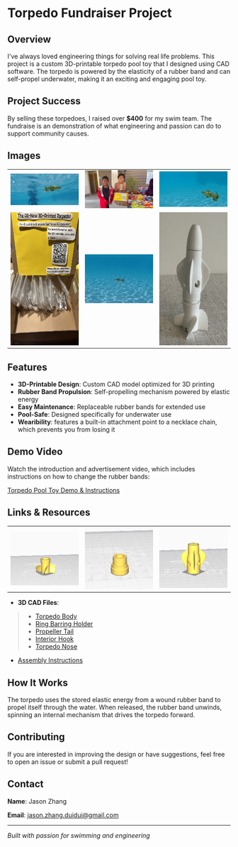# Torpedo Fundraiser Project

## Overview

I've always loved engineering things for solving real life problems. This project is a custom 3D-printable torpedo pool toy that I designed using CAD software. The torpedo is powered by the elasticity of a rubber band and can self-propel underwater, making it an exciting and engaging pool toy.

## Project Success

By selling these torpedoes, I raised over **$400** for my swim team. The fundraise is an demonstration of what engineering and passion can do to support community causes.

## Images
<div align="center">
<table>
  <tr>
    <td align="center">
      <img src="Images/Screenshot 2025-10-18 103714.png" width="300">
    </td>
    <td align="center">
      <img src="Images/IMG_0514.jpg" width="300">
    </td>
    <td align="center">
      <img src="Images/Screenshot 2025-10-18 103821.png" width="300">
    </td>
  </tr>
  <tr>
    <td align="center">
      <img src="Images/IMG_1273.jpg" width="200" height = "300">
    </td>
    <td align="center">
      <img src="Images/Screenshot 2025-10-18 103731.png" width="300">
    </td>
    <td align="center">
      <img src="Images/IMG_1179.jpg" width="200" height = "300">
    </td>
  </tr>
</table>
</div>

## Features

- **3D-Printable Design**: Custom CAD model optimized for 3D printing
- **Rubber Band Propulsion**: Self-propelling mechanism powered by elastic energy
- **Easy Maintenance**: Replaceable rubber bands for extended use
- **Pool-Safe**: Designed specifically for underwater use
- **Wearibility**: features a built-in attachment point to a necklace chain, which prevents you from losing it

## Demo Video

Watch the introduction and advertisement video, which includes instructions on how to change the rubber bands:

 [Torpedo Pool Toy Demo & Instructions](https://www.youtube.com/watch?v=7xv1Zauf7r4)
 

## Links & Resources
<div align="center">
<table>
  <tr>
    <td align="center">
      <img src="Images/Screenshot 2025-10-19 120825.png" width="300">
    </td>
    <td align="center">
      <img src="Images/Screenshot 2025-10-19 120846.png" width="300">
    </td>
    <td align="center">
      <img src="Images/Screenshot 2025-10-19 120902.png" width="300">
    </td>
  </tr>
</table>
</div>

- **3D CAD Files**:
<blockquote>
<ul>
  <li><a href="CadFiles/TorpedoBody.stl">Torpedo Body</a></li>
  <li><a href="CadFiles/TorpedoRingBarringHolder.stl">Ring Barring Holder</a></li>
  <li><a href="CadFiles/TorpedoPropellerTail.stl">Propeller Tail</a></li>
  <li><a href="CadFiles/TorpedoInteriorHook.stl">Interior Hook</a></li>
  <li><a href="CadFiles/TorpedoNose.stl">Torpedo Nose</a></li>
</ul>
</blockquote>

- [Assembly Instructions](https://youtu.be/7xv1Zauf7r4?t=41)

## How It Works

The torpedo uses the stored elastic energy from a wound rubber band to propel itself through the water. When released, the rubber band unwinds, spinning an internal mechanism that drives the torpedo forward.

## Contributing

If you are interested in improving the design or have suggestions, feel free to open an issue or submit a pull request!

## Contact

**Name**: Jason Zhang

**Email**: jason.zhang.duidui@gmail.com

---

*Built with passion for swimming and engineering*
